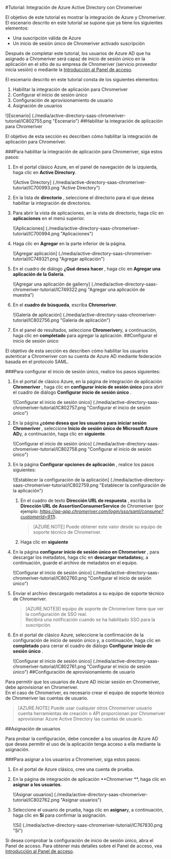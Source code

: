 <properties 
    pageTitle="Tutorial: Integración de Azure Active Directory con Chromeriver | Microsoft Azure" 
    description="Aprenda a usar Chromeriver con Azure Active Directory para habilitar el inicio de sesión único, aprovisionamiento automatizado y mucho más." 
    services="active-directory" 
    authors="jeevansd"  
    documentationCenter="na" 
    manager="femila"/>
<tags 
    ms.service="active-directory" 
    ms.devlang="na" 
    ms.topic="article" 
    ms.tgt_pltfrm="na" 
    ms.workload="identity" 
    ms.date="09/29/2016" 
    ms.author="jeedes" />


#<a name="tutorial-azure-active-directory-integration-with-chromeriver"></a>Tutorial: Integración de Azure Active Directory con Chromeriver

El objetivo de este tutorial es mostrar la integración de Azure y Chromeriver.  
El escenario descrito en este tutorial se supone que ya tiene los siguientes elementos:

-   Una suscripción válida de Azure
-   Un inicio de sesión único de Chromeriver activado suscripción

Después de completar este tutorial, los usuarios de Azure AD que ha asignado a Chromeriver será capaz de inicio de sesión único en la aplicación en el sitio de su empresa de Chromeriver (servicio proveedor inicia sesión) o mediante la [Introducción al Panel de acceso](active-directory-saas-access-panel-introduction.md).

El escenario descrito en este tutorial consta de los siguientes elementos:

1.  Habilitar la integración de aplicación para Chromeriver
2.  Configurar el inicio de sesión único
3.  Configuración de aprovisionamiento de usuario
4.  Asignación de usuarios

![Escenario] (./media/active-directory-saas-chromeriver-tutorial/IC802755.png "Escenario")
##<a name="enabling-the-application-integration-for-chromeriver"></a>Habilitar la integración de aplicación para Chromeriver

El objetivo de esta sección es describen cómo habilitar la integración de aplicación para Chromeriver.

###<a name="to-enable-the-application-integration-for-chromeriver-perform-the-following-steps"></a>Para habilitar la integración de aplicación para Chromeriver, siga estos pasos:

1.  En el portal clásico Azure, en el panel de navegación de la izquierda, haga clic en **Active Directory**.

    ![Active Directory] (./media/active-directory-saas-chromeriver-tutorial/IC700993.png "Active Directory")

2.  En la lista de **directorio** , seleccione el directorio para el que desea habilitar la integración de directorios.

3.  Para abrir la vista de aplicaciones, en la vista de directorio, haga clic en **aplicaciones** en el menú superior.

    ![Aplicaciones] (./media/active-directory-saas-chromeriver-tutorial/IC700994.png "Aplicaciones")

4.  Haga clic en **Agregar** en la parte inferior de la página.

    ![Agregar aplicación] (./media/active-directory-saas-chromeriver-tutorial/IC749321.png "Agregar aplicación")

5.  En el cuadro de diálogo **¿Qué desea hacer** , haga clic en **Agregar una aplicación de la Galería**.

    ![Agregar una aplicación de gallerry] (./media/active-directory-saas-chromeriver-tutorial/IC749322.png "Agregar una aplicación de muestra")

6.  En el **cuadro de búsqueda**, escriba **Chromeriver**.

    ![Galería de aplicación] (./media/active-directory-saas-chromeriver-tutorial/IC802756.png "Galería de aplicación")

7.  En el panel de resultados, seleccione **Chromeriver**y, a continuación, haga clic en **completado** para agregar la aplicación.
##<a name="configuring-single-sign-on"></a>Configurar el inicio de sesión único

El objetivo de esta sección es describen cómo habilitar los usuarios autenticar a Chromeriver con su cuenta de Azure AD mediante federación basada en el protocolo SAML.

###<a name="to-configure-single-sign-on-perform-the-following-steps"></a>Para configurar el inicio de sesión único, realice los pasos siguientes:

1.  En el portal de clásico Azure, en la página de integración de aplicación **Chromeriver** , haga clic en **configurar inicio de sesión único** para abrir el cuadro de diálogo **Configurar inicio de sesión único** .

    ![Configurar el inicio de sesión único] (./media/active-directory-saas-chromeriver-tutorial/IC802757.png "Configurar el inicio de sesión único")

2.  En la página **¿cómo desea que los usuarios para iniciar sesión Chromeriver** , seleccione **Inicio de sesión único de Microsoft Azure AD**y, a continuación, haga clic en **siguiente**.

    ![Configurar el inicio de sesión único] (./media/active-directory-saas-chromeriver-tutorial/IC802758.png "Configurar el inicio de sesión único")

3.  En la página **Configurar opciones de aplicación** , realice los pasos siguientes:

    ![Establecer la configuración de la aplicación] (./media/active-directory-saas-chromeriver-tutorial/IC802759.png "Establecer la configuración de la aplicación")

    1.  En el cuadro de texto **Dirección URL de respuesta** , escriba la **Dirección URL de AssertionConsumerService** de Chromeriver (por ejemplo: *https://qa-app.chromeriver.com/login/sso/saml/consume?customerId=911*).  

        >[AZURE.NOTE] Puede obtener este valor desde su equipo de soporte técnico de Chromeriver.

    2.  Haga clic en **siguiente**

4.  En la página **configurar inicio de sesión único en Chromeriver** , para descargar los metadatos, haga clic en **descargar metadatos**y, a continuación, guarde el archivo de metadatos en el equipo.

    ![Configurar el inicio de sesión único] (./media/active-directory-saas-chromeriver-tutorial/IC802760.png "Configurar el inicio de sesión único")

5.  Enviar el archivo descargado metadatos a su equipo de soporte técnico de Chromeriver.

    >[AZURE.NOTE]El equipo de soporte de Chromeriver tiene que ver la configuración de SSO real.  
    Recibirá una notificación cuando se ha habilitado SSO para la suscripción.

6.  En el portal de clásico Azure, seleccione la confirmación de la configuración de inicio de sesión único y, a continuación, haga clic en **completado** para cerrar el cuadro de diálogo **Configurar inicio de sesión único** .

    ![Configurar el inicio de sesión único] (./media/active-directory-saas-chromeriver-tutorial/IC802761.png "Configurar el inicio de sesión único")
##<a name="configuring-user-provisioning"></a>Configuración de aprovisionamiento de usuario

Para permitir que los usuarios de Azure AD iniciar sesión en Chromeriver, debe aprovisionar en Chromeriver.  
En el caso de Chromeriver, es necesario crear el equipo de soporte técnico de Chromeriver las cuentas de usuario.

>[AZURE.NOTE] Puede usar cualquier otros Chromeriver usuario cuenta herramientas de creación o API proporcionan por Chromeriver aprovisionar Azure Active Directory las cuentas de usuario.

##<a name="assigning-users"></a>Asignación de usuarios

Para probar la configuración, debe conceder a los usuarios de Azure AD que desea permitir el uso de la aplicación tenga acceso a ella mediante la asignación.

###<a name="to-assign-users-to-chromeriver-perform-the-following-steps"></a>Para asignar a los usuarios a Chromeriver, siga estos pasos:

1.  En el portal de Azure clásico, cree una cuenta de prueba.

2.  En la página de integración de aplicación **Chromeriver **, haga clic en **asignar a los usuarios**.

    ![Asignar usuarios] (./media/active-directory-saas-chromeriver-tutorial/IC802762.png "Asignar usuarios")

3.  Seleccione el usuario de prueba, haga clic en **asignar**y, a continuación, haga clic en **Sí** para confirmar la asignación.

    ![Sí] (./media/active-directory-saas-chromeriver-tutorial/IC767830.png "Sí")

Si desea comprobar la configuración de inicio de sesión único, abra el Panel de acceso. Para obtener más detalles sobre el Panel de acceso, vea [Introducción al Panel de acceso](active-directory-saas-access-panel-introduction.md).
